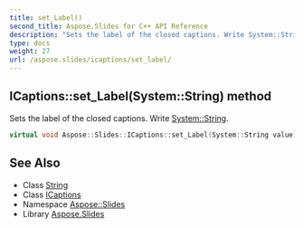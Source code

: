 ```yaml
---
title: set_Label()
second_title: Aspose.Slides for C++ API Reference
description: "Sets the label of the closed captions. Write System::String."
type: docs
weight: 27
url: /aspose.slides/icaptions/set_label/
---
```

## ICaptions::set_Label(System::String) method


Sets the label of the closed captions. Write [System::String](../../../system/string/).

```cpp
virtual void Aspose::Slides::ICaptions::set_Label(System::String value)=0
```

## See Also

* Class [String](../../../system/string/)
* Class [ICaptions](../)
* Namespace [Aspose::Slides](../../)
* Library [Aspose.Slides](../../../)
